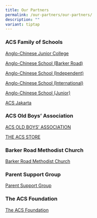 ```yaml
---
title: Our Partners
permalink: /our-partners/our-partners/
description: ""
variant: tiptap
---
```

<h3><strong>ACS Family of Schools</strong></h3>
<p><a href="https://acjc.moe.edu.sg/" rel="noopener noreferrer nofollow" target="_blank">Anglo-Chinese Junior College</a>
</p>
<p><a href="http://www.acsbr.moe.edu.sg/" rel="noopener noreferrer nofollow" target="_blank">Anglo-Chinese School (Barker Road)</a>
</p>
<p><a href="https://www.acsindep.moe.edu.sg/" rel="noopener noreferrer nofollow" target="_blank">Anglo-Chinese School (Independent)</a>
</p>
<p><a href="http://www.acsinternational.com.sg/" rel="noopener noreferrer nofollow" target="_blank">Anglo-Chinese School (International)</a>
</p>
<p><a href="http://acsj.moe.edu.sg/" rel="noopener noreferrer nofollow" target="_blank">Anglo-Chinese School (Junior)</a>
</p>
<p><a href="http://www.acsjakarta.sch.id/" rel="noopener noreferrer nofollow" target="_blank">ACS Jakarta</a>
</p>
<h3><strong>ACS Old Boys’ Association</strong></h3>
<p><a href="https://www.acsoba.net/home" rel="noopener noreferrer nofollow" target="_blank">ACS OLD BOYS’ ASSOCIATION</a>
</p>
<p><a href="https://acsstore.sg/collections/anglo-chinese-school-primary-collection" rel="noopener noreferrer nofollow" target="_blank">THE ACS STORE</a>
</p>
<h3><strong>Barker Road Methodist Church</strong></h3>
<p><a href="https://www.brmc.org.sg/" rel="noopener noreferrer nofollow" target="_blank">Barker Road Methodist Church</a>
</p>
<h3><strong>Parent Support Group</strong></h3>
<p><a href="https://www.acspripsg.net/" rel="noopener noreferrer nofollow" target="_blank">Parent Support Group</a>
</p>
<h3><strong>The ACS Foundation</strong></h3>
<p><a href="https://theacsfoundation.org/" rel="noopener noreferrer nofollow" target="_blank">The ACS Foundation</a>
</p>